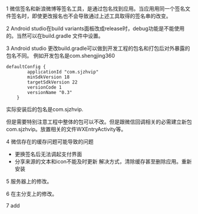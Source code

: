 1 微信签名和新浪微博等签名工具，是通过包名找到应用。当应用用同一个签名文件签名时，即使更改报名也不会导致通过上述工具取得的签名串的改变。

2 Android studio在build variants面板改成release时，debug功能是不能使用的。当然可以在build.gradle 文件中设置。

3 Android studio 更改build.gradle可以做到开发工程的包名和打包后对外暴露的包名不同。
例如开发包名是com.shengjing360

```
defaultConfig {
        applicationId "com.sjzhvip"
        minSdkVersion 18
        targetSdkVersion 22
        versionCode 1
        versionName "0.3"
    }
```
实际安装后的包名是com.sjzhvip.

但是需要特别注意工程中整体的包可以不改。但是跟微信回调相关的必需建立新包com.sjzhvip。放置相关的文件WXEntryActivity等。

4 微信存在的缓存问题可能导致的问题

* 更换签名后无法调起支付界面
* 分享来源的文本和icon不能及时更新
解决方式，清除缓存甚至删除应用。重新安装


5 服务器上的修改。

6 在主分支上的修改。

7 add 



